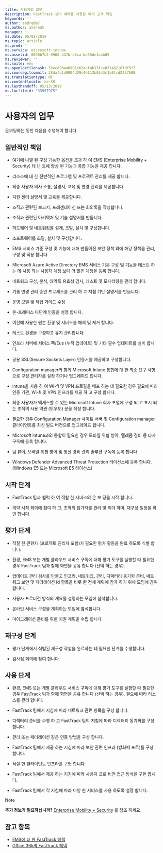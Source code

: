 ```yaml
---
title: 사용자의 업무
description: FastTrack 센터 혜택을 사용할 때의 고객 책임
keywords: ''
author: andredm7
ms.author: andredm
manager: ''
ms.date: 05/02/2019
ms.topic: article
ms.prod: ''
ms.service: microsoft-intune
ms.assetid: 0590b7b2-0965-437b-b3ca-bd55de1abb09
ms.reviewer: ''
ms.suite: ems
ms.openlocfilehash: 58ecd03448901c62acf4b131ce83748216fdf5f7
ms.sourcegitcommit: 28dafb1d0904d29c4e113b03d3c1b0fcd2257508
ms.translationtype: MT
ms.contentlocale: ko-KR
ms.lasthandoff: 05/13/2019
ms.locfileid: "33967975"
---
```

# <a name="your-responsibilities"></a>사용자의 업무

온보딩하는 동안 다음을 수행해야 합니다.

## <a name="general-responsibilities"></a>일반적인 책임

-   여기에 나열 된 구성 가능한 옵션을 초과 하 여 EMS (Enterprise Mobility + Security) 테 넌 트에 향상 된 기능과 통합 기능을 제공 합니다.

-   리소스에 대 한 전반적인 프로그램 및 프로젝트 관리를 제공 합니다.

-   최종 사용자 의사 소통, 설명서, 교육 및 변경 관리를 제공합니다.

-   지원 센터 설명서 및 교육을 제공합니다.

-   조직과 관련된 보고서, 프레젠테이션 또는 회의록을 작성합니다.

-   조직과 관련된 아키텍처 및 기술 설명서를 만듭니다.

-   하드웨어 및 네트워킹을 설계, 조달, 설치 및 구성합니다.

-   소프트웨어를 조달, 설치 및 구성합니다.

-   EMS 서비스 기준 구성 및 기능에 대해 만들어진 보안 정책 외에 해당 정책을 관리, 구성 및 적용 합니다.

-   Microsoft Azure Active Directory EMS 서비스 기본 구성 및 기능을 테스트 하는 데 사용 되는 사용자 계정 보다 더 많은 계정을 등록 합니다.

-   네트워크 구성, 분석, 대역폭 유효성 검사, 테스트 및 모니터링을 관리 합니다.

-   기술 변경 관리 승인 프로세스를 관리 하 고 지침 기반 설명서를 만듭니다.

-   운영 모델 및 작업 가이드 수정

-   온-프레미스 다단계 인증을 설정 합니다.

-   이전에 사용한 원본 환경 및 서비스를 해제 및 제거 합니다.

-   테스트 환경을 구성하고 유지 관리합니다.

-   인프라 서버에 서비스 팩/Eus (누적 업데이트) 및 기타 필수 업데이트를 설치 합니다.

-   공용 SSL(Secure Sockets Layer) 인증서를 제공하고 구성합니다.

-   Configuration manager와 함께 Microsoft Intune 통합에 대 한 최소 요구 사항으로 구성 관리자를 설정 하거나 업그레이드 합니다.

-   Intune을 사용 하 여 Wi-fi 및 VPN 프로필을 배포 하는 데 필요한 경우 필요에 따라 인증 기관, Wi-fi 및 VPN 인프라를 제공 하 고 구성 합니다.

-   최종 사용자가 액세스할 수 있는 Microsoft Intune 회사 포털에 구성 되 고 표시 되는 조직의 사용 약관 (토우토) 문을 작성 합니다.

-   필요한 경우 Configuration Manager 사이트 서버 및 Configuration manager 클라이언트를 최신 빌드 버전으로 업그레이드 합니다.

-   Microsoft Intune과의 통합이 필요한 경우 모바일 위협 방어, 텔레콤 경비 등 타사 구독에 등록 합니다.

-   팀 뷰어, 모바일 위협 방어 및 통신 경비 관리 솔루션 구독에 등록 합니다.

-   Windows Defender Advanced Threat Protection 라이선스에 등록 합니다. (Windows E5 또는 Microsoft E5 라이선스)

## <a name="initiate-phase"></a>시작 단계

-   FastTrack 팀과 협력 하 여 적합 한 서비스의 온 보 딩을 시작 합니다.

-   계약 시작 회의에 참여 하 고, 조직의 참가자를 관리 및 리더 하며, 재구성 일정을 확인 합니다.

## <a name="assess-phase"></a>평가 단계

-   적절 한 관련자 (프로젝트 관리자 포함)가 필요한 평가 활동을 완료 하도록 식별 합니다.

-   환경, EMS 또는 개별 클라우드 서비스 구독에 대해 평가 도구를 실행할 때 필요한 경우 FastTrack 팀과 함께 화면을 공유 합니다 (선택 하는 경우).

-   업데이트 관리 검사를 만들고 인프라, 네트워크, 관리, 디렉터리 동기화 준비, 네트워크 보안 및 페더레이션 id 항목을 비롯 한 전체 계획에 참가 하기 위해 모임에 참여 합니다.

-   사용자 프로비전 방식의 개요를 설명하는 모임에 참석합니다.

-   온라인 서비스 구성을 계획하는 모임에 참석합니다.

-   마이그레이션 준비를 위한 지원 계획을 수립 합니다.

## <a name="remediate-phase"></a>재구성 단계

-   평가 단계에서 식별된 재구성 작업을 완료하는 데 필요한 단계를 수행합니다.

-   검사점 회의에 참여 합니다.

## <a name="enable-phase"></a>사용 단계

-   환경, EMS 또는 개별 클라우드 서비스 구독에 대해 평가 도구를 실행할 때 필요한 경우 FastTrack 팀과 함께 화면을 공유 합니다 (선택 하는 경우). 필요에 따라 리소스를 관리 합니다.

-   FastTrack 팀에서 지침에 따라 네트워크 관련 항목을 구성 합니다.

-   디렉터리 준비를 수행 하 고 FastTrack 팀의 지침에 따라 디렉터리 동기화를 구성 합니다.

-   관리 또는 페더레이션 같은 인증 방법을 구성 합니다. 

-   FastTrack 팀에서 제공 하는 지침에 따라 보안 관련 인프라 (방화벽 포트)를 구성 합니다.

-   적절 한 클라이언트 인프라를 구현 합니다.

-   FastTrack 팀에서 제공 하는 지침에 따라 사용자 프로 비전 접근 방식을 구현 합니다.

-   FastTrack 팀에서 각 지침에 따라 다양 한 서비스를 사용 하도록 설정 합니다.

> [!NOTE]
> **추가 정보가 필요하십니까?** [Enterprise Mobility + Security](https://www.microsoft.com/en-us/cloud-platform/enterprise-mobility) 를 참조 하세요.

## <a name="see-also"></a>참고 항목

- [EMS에 대 한 FastTrack 혜택](EMS-fasttrack-benefit-for-EMS.md)
- [Office 365의 FastTrack 혜택](O365-fasttrack-benefit-for-office-365.md)

